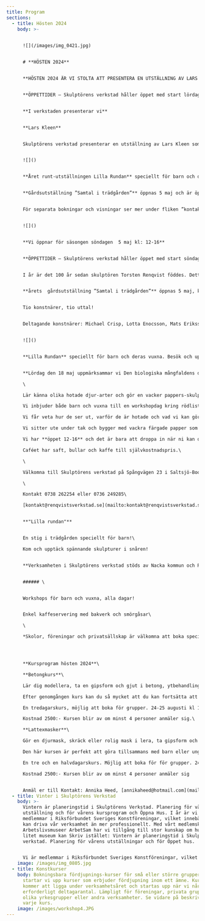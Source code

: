 ```yaml
---
title: Program
sections:
  - title: Hösten 2024
    body: >-
      

      ![](/images/img_0421.jpg)


      # **HÖSTEN 2024**


      **HÖSTEN 2024 ÄR VI STOLTA ATT PRESENTERA EN UTSTÄLLNING AV LARS KLEEN** som gör ett specialbyggt verk för vår verkstad. Vernissage 31 augusti kl. 12-16. Läs mer om utställningen längre ner.


      **ÖPPETTIDER – Skulptörens verkstad håller öppet med start lördag 31 augusti därefter alla helger lörd-sönd fram till 29 september kl 12-16**


      **I verkstaden presenterar vi**


      **Lars Kleen**


      Skulptörens verkstad presenterar en utställning av Lars Kleen som bygger ett verk speciellt anpassat till verkstadens rymd och stämning. Stora konstverk är kännetecknande för Lars Kleen. Han har en känsla för materialens olika egenskaper som resulterar i avancerade konstruktioner i trä, järn och betong.  De tekniska konstruktionerna hänger samman med ett konstnärligt sökande och utstrålar ett rent sakralt uttryck.


      ![]()


      **Året runt-utställningen Lilla Rundan** speciellt för barn och deras vuxna. Besök och upptäck skulpturer i snåren och bland träden. Utför ett hemligt uppdrag och gör en egen skulptur att sätta i Rundan!


      **Gårdsutställning ”Samtal i trädgården”** öppnas 5 maj och är öppet året ut. Vi presenterar skulptur på gårdsplanen och i trädgården.


      För separata bokningar och visningar ser mer under fliken ”kontakt” [](mailto:kontakt@renqvistsverkstad.se)


      ![]()


      **Vi öppnar för säsongen söndagen  5 maj kl: 12-16** 


      **ÖPPETTIDER – Skulptörens verkstad håller öppet med start söndag 5 maj därefter alla helger lörd-sönd fram till 2 juni kl 12-16**


      I år är det 100 år sedan skulptören Torsten Renqvist föddes. Detta kommer vi uppmärksamma i Skulptörens verkstad samtidigt som det till hösten blir en stor retrospektiv utställning på Konstakademien i Stockholm.


      **årets  gårdsutställning ”Samtal i trädgården”** öppnas 5 maj, kl 15-16. Här visas skulptur i utomhusmiljö.


      Tio konstnärer, tio uttal!


      Deltagande konstnärer: Michael Crisp, Lotta Enocsson, Mats Eriksson, Annika Heed, Dina Hviid, Bitte Jonason Åkerlund, Mats Lodén, Torsten Renqvist, Mats Åberg, Erik Åkerlund


      ![]()


      **Lilla Rundan** speciellt för barn och deras vuxna. Besök och upptäck skulpturer i snåren och bland träden. Utför ett hemligt uppdrag och gör en egen skulptur att sätta i Rundan!


      **Lördag den 18 maj uppmärksammar vi Den biologiska mångfaldens dag i Skulptörens verkstad!**\

      \

      Lär känna olika hotade djur-arter och gör en vacker pappers-skulptur tillsammans med våra workshopledare!\

      Vi inbjuder både barn och vuxna till en workshopdag kring rödlistade arter. Vi kommer att koncentrera oss på ett tiotal arter som riskerar att minska och som finns runtom i Storstockholm. Det handlar om skalbaggar, fjärilar men också fåglar och fiskar.\

      Vi får veta hur de ser ut, varför de är hotade och vad vi kan göra för att skydda dem.\

      Vi sitter ute under tak och bygger med vackra färgade papper som vi sedan kan hänga upp till ett allkonstverk. Alla får sen ta hem sina alster.\

      Vi har **öppet 12-16** och det är bara att droppa in när ni kan och stanna så länge ni vill.\

      Caféet har saft, bullar och kaffe till självkostnadspris.\

      \

      Välkomna till Skulptörens verkstad på Spångvägen 23 i Saltsjö-Boo, Kummelnäs!\

      \

      Kontakt 0738 262254 eller 0736 249285\

      [kontakt@renqvistsverkstad.se](mailto:kontakt@renqvistsverkstad.se)


      **"Lilla rundan"**


      En stig i trädgården speciellt för barn!\

      Kom och upptäck spännande skulpturer i snåren!


      **Verksamheten i Skulptörens verkstad stöds av Nacka kommun och Riksförbundet Sveriges Konstföreningar**


      ###### \


      Workshops för barn och vuxna, alla dagar!


      Enkel kaffeservering med bakverk och smörgåsar\

      \

      *Skolor, föreningar och privatsällskap är välkomna att boka specialvisningar på övriga tider.* 




      **Kursprogram hösten 2024**\

      **Betongkurs**\

      Lär dig modellera, ta en gipsform och gjut i betong, ytbehandling eller färgbehandling av betong\

      Efter genomgången kurs kan du så mycket att du kan fortsätta att arbeta i betong på egen hand.\

      En tredagarskurs, möjlig att boka för grupper. 24-25 augusti kl 11-16 samt 1 september kl 11-16\

      Kostnad 2500:- Kursen blir av om minst 4 personer anmäler sig.\

      **Lattexmasker**\

      Gör en djurmask, skräck eller rolig mask i lera, ta gipsform och gjut din egen latexmask, måla den\

      Den här kursen är perfekt att göra tillsammans med barn eller ungdomar. Du får din egen mask att bära på fest eller äventyr. Dessutom kan du gjuta fler masker i samma form, kanske till hela familjen!\

      En tre och en halvdagarskurs. Möjlig att boka för för grupper. 24-25 augusti kl 11-16, 1 september kl 11-13,  8 september kl 11-16\

      Kostnad 2500:- Kursen blir av om minst 4 personer anmäler sig


      Anmäl er till Kontakt: Annika Heed, [annikaheed@hotmail.com](mailto:annikaheed@hotmail.com) 0738262254.
  - title: Vinter i Skulptörens Verkstad
    body: >-
      Vintern är planeringstid i Skulptörens Verkstad. Planering för vårens
      utställning och för vårens kursprogram och Öppna Hus. I år är vi nyblivna
      medlemmar i Riksförbundet Sveriges Konstföreningar, vilket innebär att vi
      kan driva vår verksamhet än mer professionellt. Med vårt medlemskap i
      Arbetslivsmuseer ArbetSam har vi tillgång till stor kunskap om hur ett
      litet museum kan Skriv istället: Vintern är planeringstid i Skulptörens
      verkstad. Planering för vårens utställningar och för Öppet hus. 


      Vi är medlemmar i Riksförbundet Sveriges Konstföreningar, vilket innebär att vi kan bedriva vår verksamhet än mer professionellt. Med vårt medlemsskap i Arbetslivsmuseer ArbetSam har vi tillgång till stor kunskap om hur ett litet museum kan drivas.
    image: /images/img_0805.jpg
  - title: Konstkurser
    body: Bokningsbara fördjupnings-kurser för små eller större grupper. I år
      startar vi upp kurser som erbjuder fördjupning inom ett ämne. Kurserna
      kommer att ligga under verksamhetsåret och startas upp när vi når upp i
      erforderligt deltagarantal. Lämpligt för föreningar, privata grupper,
      olika yrkesgrupper eller andra verksamheter. Se vidare på beskrivning av
      varje kurs.
    image: /images/workshop4.JPG
---
```


